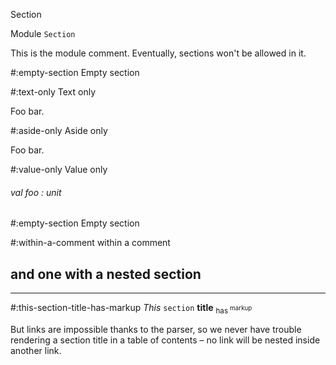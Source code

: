 Section

 Module  `` Section `` 


This is the module comment. Eventually, sections won't be allowed in it.


#:empty-section  Empty section



#:text-only  Text only


Foo bar.




#:aside-only  Aside only


Foo bar.




#:value-only  Value only


<a id="val-foo"></a>
###### val foo : unit




#:empty-section  Empty section



#:within-a-comment  within a comment



## and one with a nested section
---



#:this-section-title-has-markup  _This_  `` section ``  **title** <sub>has <sup>markup


But links are impossible thanks to the parser, so we never have trouble rendering a section title in a table of contents – no link will be nested inside another link.

